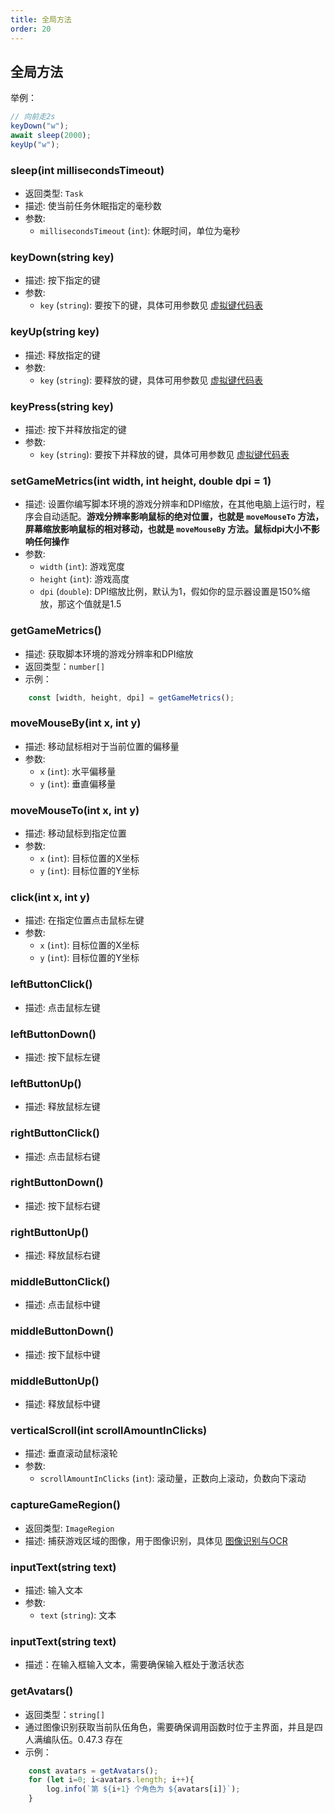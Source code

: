 ```yaml
---
title: 全局方法
order: 20
---
```


## 全局方法

举例：
```js
// 向前走2s
keyDown("w");
await sleep(2000);
keyUp("w");
```

### sleep(int millisecondsTimeout)
- 返回类型: `Task`
- 描述: 使当前任务休眠指定的毫秒数
- 参数:
  - `millisecondsTimeout` (`int`): 休眠时间，单位为毫秒

### keyDown(string key)
- 描述: 按下指定的键
- 参数:
  - `key` (`string`): 要按下的键，具体可用参数见 [虚拟键代码表](/feats/append/keycodes.html)

### keyUp(string key)
- 描述: 释放指定的键
- 参数:
  - `key` (`string`): 要释放的键，具体可用参数见 [虚拟键代码表](/feats/append/keycodes.html)

### keyPress(string key)
- 描述: 按下并释放指定的键
- 参数:
  - `key` (`string`): 要按下并释放的键，具体可用参数见 [虚拟键代码表](/feats/append/keycodes.html)

### setGameMetrics(int width, int height, double dpi = 1)
- 描述: 设置你编写脚本环境的游戏分辨率和DPI缩放，在其他电脑上运行时，程序会自动适配。**游戏分辨率影响鼠标的绝对位置，也就是 `moveMouseTo` 方法，屏幕缩放影响鼠标的相对移动，也就是 `moveMouseBy` 方法。鼠标dpi大小不影响任何操作**
- 参数:
  - `width` (`int`): 游戏宽度
  - `height` (`int`): 游戏高度
  - `dpi` (`double`): DPI缩放比例，默认为1，假如你的显示器设置是150%缩放，那这个值就是1.5

### getGameMetrics()
- 描述: 获取脚本环境的游戏分辨率和DPI缩放
- 返回类型：`number[]`
- 示例：
```js
	const [width, height, dpi] = getGameMetrics();
```

### moveMouseBy(int x, int y)
- 描述: 移动鼠标相对于当前位置的偏移量
- 参数:
  - `x` (`int`): 水平偏移量
  - `y` (`int`): 垂直偏移量

### moveMouseTo(int x, int y)
- 描述: 移动鼠标到指定位置
- 参数:
  - `x` (`int`): 目标位置的X坐标
  - `y` (`int`): 目标位置的Y坐标

### click(int x, int y)
- 描述: 在指定位置点击鼠标左键
- 参数:
  - `x` (`int`): 目标位置的X坐标
  - `y` (`int`): 目标位置的Y坐标

### leftButtonClick()
- 描述: 点击鼠标左键

### leftButtonDown()
- 描述: 按下鼠标左键

### leftButtonUp()
- 描述: 释放鼠标左键

### rightButtonClick()
- 描述: 点击鼠标右键

### rightButtonDown()
- 描述: 按下鼠标右键

### rightButtonUp()
- 描述: 释放鼠标右键

### middleButtonClick()
- 描述: 点击鼠标中键

### middleButtonDown()
- 描述: 按下鼠标中键

### middleButtonUp()
- 描述: 释放鼠标中键

### verticalScroll(int scrollAmountInClicks)
- 描述: 垂直滚动鼠标滚轮
- 参数:
  - `scrollAmountInClicks` (`int`): 滚动量，正数向上滚动，负数向下滚动

### captureGameRegion()
- 返回类型: `ImageRegion`
- 描述: 捕获游戏区域的图像，用于图像识别，具体见 [图像识别与OCR](/dev/js/rec.html)


### inputText(string text)
- 描述: 输入文本
- 参数:
  - `text` (`string`): 文本

### inputText(string text)
- 描述：在输入框输入文本，需要确保输入框处于激活状态

### getAvatars()
- 返回类型：`string[]`
- 通过图像识别获取当前队伍角色，需要确保调用函数时位于主界面，并且是四人满编队伍。0.47.3 存在
- 示例：
```js
	const avatars = getAvatars();
	for (let i=0; i<avatars.length; i++){
		log.info(`第 ${i+1} 个角色为 ${avatars[i]}`);
	}
```
